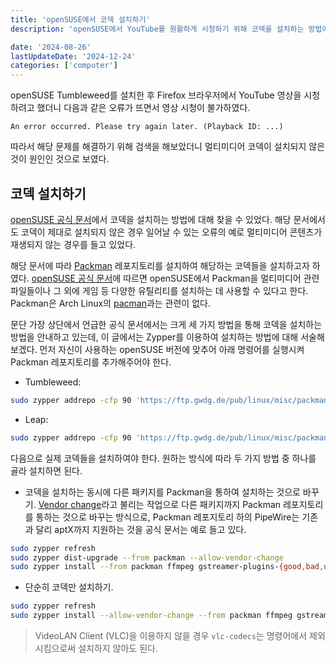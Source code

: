 ```yaml
---
title: 'openSUSE에서 코덱 설치하기'
description: 'openSUSE에서 YouTube를 원활하게 시청하기 위해 코덱을 설치하는 방법에 대해 알아봅니다.'

date: '2024-08-26'
lastUpdateDate: '2024-12-24'
categories: ['computer']
---
```


openSUSE Tumbleweed를 설치한 후 Firefox 브라우저에서 YouTube 영상을 시청하려고 했더니 다음과 같은 오류가 뜨면서 영상 시청이 불가하였다.

```
An error occurred. Please try again later. (Playback ID: ...)
```

따라서 해당 문제를 해결하기 위해 검색을 해보았더니 멀티미디어 코덱이 설치되지 않은 것이 원인인 것으로 보였다.

## 코덱 설치하기

[openSUSE 공식 문서](https://en.opensuse.org/SDB:Installing_codecs_from_Packman_repositories)에서 코덱을 설치하는 방법에 대해 찾을 수 있었다. 해당 문서에서도 코덱이 제대로 설치되지 않은 경우 일어날 수 있는 오류의 예로 멀티미디어 콘텐츠가 재생되지 않는 경우를 들고 있었다.

해당 문서에 따라 [Packman](http://packman.links2linux.org/) 레포지토리를 설치하여 해당하는 코덱들을 설치하고자 하였다. [openSUSE 공식 문서](https://en.opensuse.org/Additional_package_repositories#Packman)에 따르면 openSUSE에서 Packman을 멀티미디어 관련 파일들이나 그 외에 게임 등 다양한 유틸리티를 설치하는 데 사용할 수 있다고 한다. Packman은 Arch Linux의 [pacman](https://wiki.archlinux.org/title/Pacman)과는 관련이 없다.

문단 가장 상단에서 언급한 공식 문서에서는 크게 세 가지 방법을 통해 코덱을 설치하는 방법을 안내하고 있는데, 이 글에서는 Zypper를 이용하여 설치하는 방법에 대해 서술해 보겠다. 먼저 자신이 사용하는 openSUSE 버전에 맞추어 아래 명령어를 실행시켜 Packman 레포지토리를 추가해주어야 한다.

- Tumbleweed:

```bash
sudo zypper addrepo -cfp 90 'https://ftp.gwdg.de/pub/linux/misc/packman/suse/openSUSE_Tumbleweed/' packman
```

- Leap:

```bash
sudo zypper addrepo -cfp 90 'https://ftp.gwdg.de/pub/linux/misc/packman/suse/openSUSE_Leap_$releasever/' packman
```

다음으로 실제 코덱들을 설치하여야 한다. 원하는 방식에 따라 두 가지 방법 중 하나를 골라 설치하면 된다.

- 코덱을 설치하는 동시에 다른 패키지를 Packman을 통하여 설치하는 것으로 바꾸기. [Vendor change](https://en.opensuse.org/SDB:Vendor_change_update)라고 불리는 작업으로 다른 패키지까지 Packman 레포지토리를 통하는 것으로 바꾸는 방식으로, Packman 레포지토리 하의 PipeWire는 기존과 달리 aptX까지 지원하는 것을 공식 문서는 예로 들고 있다.

```bash
sudo zypper refresh
sudo zypper dist-upgrade --from packman --allow-vendor-change
sudo zypper install --from packman ffmpeg gstreamer-plugins-{good,bad,ugly,libav} libavcodec vlc-codecs
```

- 단순히 코덱만 설치하기.

```bash
sudo zypper refresh
sudo zypper install --allow-vendor-change --from packman ffmpeg gstreamer-plugins-{good,bad,ugly,libav} libavcodec vlc-codecs
```

> VideoLAN Client (VLC)을 이용하지 않을 경우 `vlc-codecs`는 명령어에서 제외시킴으로써 설치하지 않아도 된다.
